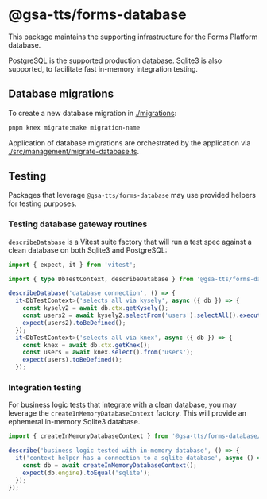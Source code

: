 # @gsa-tts/forms-database

This package maintains the supporting infrastructure for the Forms Platform
database.

PostgreSQL is the supported production database. Sqlite3 is also supported,
to facilitate fast in-memory integration testing.

## Database migrations

To create a new database migration in [./migrations](./migrations):

```bash
pnpm knex migrate:make migration-name
```

Application of database migrations are orchestrated by the application via
[./src/management/migrate-database.ts](./src/management/migrate-database.ts).

## Testing

Packages that leverage `@gsa-tts/forms-database` may use provided helpers for testing
purposes.

### Testing database gateway routines

`describeDatabase` is a Vitest suite factory that will run a test spec against
a clean database on both Sqlite3 and PostgreSQL:

```typescript
import { expect, it } from 'vitest';

import { type DbTestContext, describeDatabase } from '@gsa-tts/forms-database/testing';

describeDatabase('database connection', () => {
  it<DbTestContext>('selects all via kysely', async ({ db }) => {
    const kysely2 = await db.ctx.getKysely();
    const users2 = await kysely2.selectFrom('users').selectAll().execute();
    expect(users2).toBeDefined();
  });
  it<DbTestContext>('selects all via knex', async ({ db }) => {
    const knex = await db.ctx.getKnex();
    const users = await knex.select().from('users');
    expect(users).toBeDefined();
  });
```

### Integration testing

For business logic tests that integrate with a clean database, you may leverage
the `createInMemoryDatabaseContext` factory. This will provide an ephemeral
in-memory Sqlite3 database.

```typescript
import { createInMemoryDatabaseContext } from '@gsa-tts/forms-database/context';

describe('business logic tested with in-memory database', () => {
  it('context helper has a connection to a sqlite database', async () => {
    const db = await createInMemoryDatabaseContext();
    expect(db.engine).toEqual('sqlite');
  });
});
```
